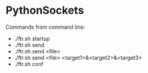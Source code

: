 # PythonSockets

Commands from command line:
  - ./ftr.sh startup
  - ./ftr.sh send
  - ./ftr.sh send \<file\>
  - ./ftr.sh send \<file\> \<target1\>&\<target2\>&\<target3\>
  - ./ftr.sh conf
